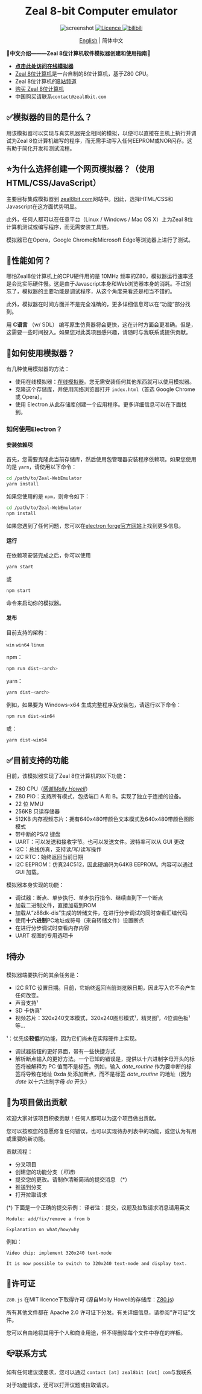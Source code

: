 <h1 align="center">Zeal 8-bit Computer emulator</h1>
<p align=center>
    <img src="../imgs/screenshot.png" alt="screenshot" />
    <a href="https://opensource.org/licenses/Apache-2.0">
        <img src="https://img.shields.io/badge/License-Apache_2.0-blue.svg" alt="Licence" />
    </a>
    <a href="https://space.bilibili.com/1042658991?spm_id_from=333.337.0.0">
        <img alt="bilibili" src="https://img.shields.io/badge/dynamic/json?url=https%3A%2F%2Fapi.swo.moe%2Fstats%2Fbilibili%2F1042658991&query=count&color=282c34&label=bilibili&labelColor=FE7398&logo=bilibili&logoColor=white&logoSvg=data%3Aimage%2Fsvg%2Bxml%3Bbase64%2CPHN2ZyB2aWV3Qm94PSIwIDAgNTIgNTIiIHhtbG5zPSJodHRwOi8vd3d3LnczLm9yZy8yMDAwL3N2ZyI%2BPHBhdGggZD0iTTEuMzczNTIgMTcuMzUzMjJIOC4xMzUzMjNMMTcuMzUzMjIgMTYuNzUzMjF6IE0yLjEzNTMyIDMuMDAwMDJMMi4xMzUzMjIgMy4wMDAwMnoiLz48L3N2Zz4%3D)"/>
    </a>
</p>

<p align="center">
    <a href="../README.md">English</a> | 简体中文
</p>

**👏中文介绍———Zeal 8位计算机软件模拟器创建和使用指南👏**
- **[点击此处访问在线模拟器](https://zeal8bit.github.io/Zeal-WebEmulator/)**
- [Zeal 8位计算机](https://zeal8bit.com/)是一台自制的8位计算机，基于Z80 CPU。
- Zeal 8位计算机的[B站频道](https://space.bilibili.com/1042658991)
- [购买 Zeal 8位计算机](https://www.tindie.com/products/zeal8bit/zeal-8-bit-computer-developer-edition-z80-based/)
- 中国购买请联系`contact@zeal8bit.com`
  
## ✅模拟器的目的是什么？

用该模拟器可以实现与真实机器完全相同的模拟，以便可以直接在主机上执行并调试为Zeal 8位计算机编写的程序，而无需手动写入任何EEPROM或NOR闪存。这有助于简化开发和测试流程。

## ⭐️为什么选择创建一个网页模拟器？（使用HTML/CSS/JavaScript）

主要目标集成模拟器到 [zeal8bit.com](https://zeal8bit.com)网站中。因此，选择HTML/CSS和Javascript在这方面优势明显。

此外，任何人都可以在任意平台（Linux / Windows / Mac OS X）上为Zeal 8位计算机测试或编写程序，而无需安装工具链。

模拟器已在Opera，Google Chrome和Microsoft Edge等浏览器上进行了测试。

## 🧐性能如何？

哪怕Zeal8位计算机上的CPU硬件用的是 10MHz 频率的Z80，模拟器运行速率还是会比实际硬件慢。这是由于Javascript本身和Web浏览器本身的消耗。不过别忘了，模拟器的主要功能是调试程序，从这个角度来看还是相当不错的。

此外，模拟器在时间方面并不是完全准确的，更多详细信息可以在“功能”部分找到。

用 **C语言** （w/ SDL） 编写原生仿真器将会更快，这在计时方面会更准确。但是，这需要一些时间投入。如果您对此类项目感兴趣，请随时与我联系或提供贡献。

## 🎯如何使用模拟器？
有几种使用模拟器的方法：
* 使用在线模拟器：[在线模拟器](https://zeal8bit.github.io/Zeal-WebEmulator/)。您无需安装任何其他东西就可以使用模拟器。
* 克隆这个存储库，并使用网络浏览器打开 `index.html`（首选 Google Chrome 或 Opera）。
* 使用 Electron 从此存储库创建一个应用程序。更多详细信息可以在下面找到。

### 如何使用Electron？

#### 安装依赖项

首先，您需要克隆此当前存储库，然后使用包管理器安装程序依赖项。如果您使用的是 `yarn`，请使用以下命令：

```bash
cd /path/to/Zeal-WebEmulator
yarn install
```

如果您使用的是 `npm`，则命令如下：

```bash
cd /path/to/Zeal-WebEmulator
npm install
```

如果您遇到了任何问题，您可以在[electron forge官方网站](https://www.electronforge.io/import-existing-project)上找到更多信息。

#### 运行

在依赖项安装完成之后，你可以使用

```bash
yarn start
```

或

```bash
npm start
```

命令来启动你的模拟器。

#### 发布

目前支持的架构：

`win` `win64` `linux`

npm：

```bash
npm run dist-<arch>
```

yarn：

```bash
yarn dist-<arch>
```

例如，如果要为 Windows-x64 生成完整程序及安装包，请运行以下命令：

```bash
npm run dist-win64
```

或：

```bash
yarn dist-win64
```

## ✅目前支持的功能

目前，该模拟器实现了Zeal 8位计算机的以下功能：

* Z80 CPU（[感谢*Molly Howell*](https://github.com/DrGoldfire/Z80.js)）
* Z80 PIO：支持所有模式，包括端口 A 和 B。实现了独立于连接的设备。
* 22 位 MMU
* 256KB 只读存储器
* 512KB 内存视频芯片：拥有640x480带颜色文本模式及640x480带颜色图形模式
* 带中断的PS/2 键盘
* UART：可以发送和接收字节。也可以发送文件。波特率可以从 GUI 更改
* I2C：总线仿真，支持读/写/读写操作
* I2C RTC：始终返回当前日期
* I2C EEPROM：仿真24C512，因此硬编码为64KB EEPROM。内容可以通过 GUI 加载。

模拟器本身实现的功能：

* 调试器：断点、单步执行、单步执行指令、继续直到下一个断点
* 加载二进制文件，直接加载到ROM
* 加载从“z88dk-dis”生成的转储文件，在进行分步调试的同时查看汇编代码
* 使用**十六进制**PC地址或符号（来自转储文件）设置断点
* 在进行分步调试时查看内存内容
* UART 视图的专用选项卡

## ❗️待办

模拟器端要执行的其余任务是：

* I2C RTC 设置日期。目前，它始终返回当前浏览器日期，因此写入它不会产生任何改变。
* 声音支持¹
* SD 卡仿真¹
* 视频芯片：320x240文本模式，320x240图形模式¹，精灵图¹，4位调色板¹等...

¹：优先级**较低**的功能，因为它们尚未在实际硬件上实现。

* 调试器按钮的更好界面，带有一些快捷方式
* 解析断点输入的更好方法。一个已知的错误是，提供以十六进制字母开头的标签将被解释为 PC 值而不是标签。例如，输入 *date_routine* 作为要中断的标签将导致在地址 0xda 处添加断点，而不是标签 *date_routine* 的地址（因为 *date* 以十六进制字母 *da* 开头）

## 👬为项目做出贡献

欢迎大家对该项目积极贡献！任何人都可以为这个项目做出贡献。

您可以按照您的意愿修复任何错误，也可以实现待办列表中的功能，或您认为有用或重要的新功能。

贡献流程：

* 分叉项目
* 创建您的功能分支（*可选*）
* 提交您的更改。请制作清晰简洁的提交消息 （*）
* 推送到分支
* 打开拉取请求

(*) 下面是一个正确的提交示例：
    译者注：提交，议题及拉取请求消息请用英文

```plain
Module: add/fix/remove a from b

Explanation on what/how/why
```

例如：

```plain
Video chip: implement 320x240 text-mode

It is now possible to switch to 320x240 text-mode and display text.
```

## 📝许可证

`Z80.js` 在MIT licence下取得许可 (源自Molly Howell的存储库：[Z80.js](https://github.com/DrGoldfire/Z80.js))

所有其他文件都在 Apache 2.0 许可证下分发。有关详细信息，请参阅“许可证”文件。

您可以自由地将其用于个人和商业用途，但不得删除每个文件中存在的样板。

## 📪联系方式

<!--
    别改这个看似错误的邮箱地址，这是故意的。
    discussion: https://github.com/Zeal8bit/Zeal-WebEmulator/pull/11#discussion_r1326039822
-->
如有任何建议或要求，您可以通过 `contact [at] zeal8bit [dot] com`与我联系

对于功能请求，还可以打开议题或拉取请求。

